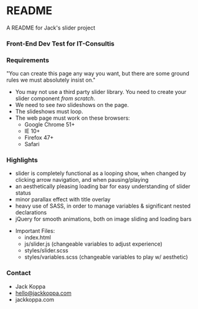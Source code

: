 # README #

A README for Jack's slider project

### Front-End Dev Test for IT-Consultis ###

### Requirements ###

"You can create this page any way you want, but there are some ground rules
we must absolutely insist on."

- You may not use a third party slider library. You need to create your
  slider component *from scratch*.
- We need to see *two* slideshows on the page.
- The slideshows must loop.
- The web page must work on these browsers:
    - Google Chrome 51+
    - IE 10+
    - Firefox 47+
    - Safari

### Highlights ###

* slider is completely functional as a looping show, when changed by clicking arrow navigation, and when pausing/playing
* an aesthetically pleasing loading bar for easy understanding of slider status
* minor parallax effect with title overlay
* heavy use of SASS, in order to manage variables & significant nested declarations
* jQuery for smooth animations, both on image sliding and loading bars
- Important Files:
    - index.html
    - js/slider.js (changeable variables to adjust experience)
    - styles/slider.scss
    - styles/variables.scss (changeable variables to play w/ aesthetic)


### Contact ###

* Jack Koppa
* hello@jackkoppa.com
* jackkoppa.com